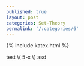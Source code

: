 ```yaml
---
published: true
layout: post
categories: Set-Theory
permalink: '/:categories/6'
---
```

{% include katex.html %}

test \\( 5-x \\) asd
